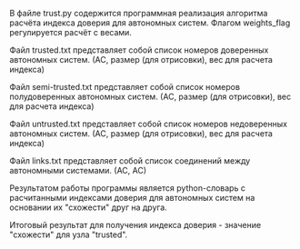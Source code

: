 В файле trust.py содержится программная реализация алгоритма расчёта индекса доверия для автономных систем.
Флагом weights_flag регулируется расчёт с весами.

Файл trusted.txt представляет собой список номеров доверенных автономных систем. (АС, размер (для отрисовки), вес для расчета индекса)

Файл semi-trusted.txt представляет собой список номеров полудоверенных автономных систем. (АС, размер (для отрисовки), вес для расчета индекса)

Файл untrusted.txt представляет собой список номеров недоверенных автономных систем. (АС, размер (для отрисовки), вес для расчета индекса)

Файл links.txt представляет собой список соединений между автономными системами. (АС, АС)

Результатом работы программы является python-словарь с расчитанными индексами доверия для автономных систем на основании их "схожести" друг на друга.

Итоговый результат для получения индекса доверия - значение "схожести" для узла "trusted".
